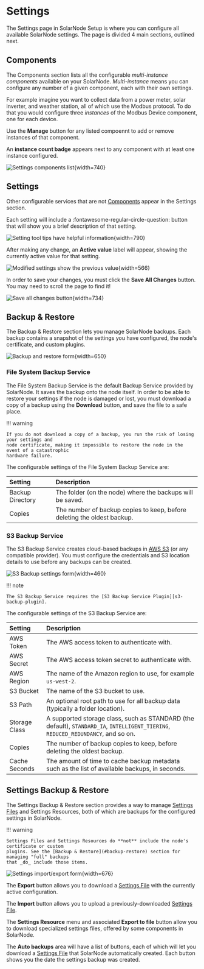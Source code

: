 # Settings

The Settings page in SolarNode Setup is where you can configure all available SolarNode settings.
The page is divided 4 main sections, outlined next.

## Components

The Components section lists all the configurable _multi-instance components_ available on
your SolarNode. _Multi-instance_ means you can configure any number of a given component,
each with their own settings.

For example imagine you want to collect data from a power meter, solar inverter, and weather
station, all of which use the Modbus protocol. To do that you would configure three _instances_ of
the Modbus Device component, one for each device.

Use the **Manage** button for any listed compoennt to add or remove instances of that component.

An **instance count badge** appears next to any component with at least one instance configured.

![Settings components list](../../../images/users/setup/setup-components%402x.png){width=740}

## Settings

Other configurable services that are not [Components](#components) appear in the Settings section.

Each setting will include a :fontawesome-regular-circle-question: button that will show you a
brief description of that setting.

![Setting tool tips have helpful information](../../../images/users/setup/setup-settings-toolip%402x.png){width=790}

After making any change, an **Active value** label will appear, showing the currently active value
for that setting.

![Modified settings show the previous value](../../../images/users/setup/setup-setting-changed-value%402x.png){width=566}

In order to save your changes, you must click the **Save All Changes** button. You may need to scroll
the page to find it!

![Save all changes button](../../../images/users/setup/setup-save-changes%402x.png){width=734}

## Backup & Restore

The Backup & Restore section lets you manage SolarNode backups. Each backup contains a snapshot
of the settings you have configured, the node's certificate, and custom plugins.

![Backup and restore form](../../../images/users/setup/setup-backups%402x.png){width=650}

### File System Backup Service

The File System Backup Service is the default Backup Service provided by SolarNode. It saves
the backup onto the node itself. In order to be able to restore your settings if the node is damaged
or lost, you must download a copy of a backup using the **Download** button, and save the file
to a safe place.

!!! warning

    If you do not download a copy of a backup, you run the risk of losing your settings and
    node certificate, making it impossible to restore the node in the event of a catastrophic
    hardware failure.

The configurable settings of the File System Backup Service are:

| Setting | Description |
|:--------|:------------|
| Backup Directory | The folder (on the node) where the backups will be saved. |
| Copies | The number of backup copies to keep, before deleting the oldest backup. |

### S3 Backup Service

The S3 Backup Service creates cloud-based backups in [AWS S3][s3] (or any compatible provider). You
must configure the credentials and S3 location details to use before any backups can be created.

![S3 Backup settings form](../../../images/users/setup/setup-s3-backup%402x.png){width=460}

!!! note

    The S3 Backup Service requires the [S3 Backup Service Plugin][s3-backup-plugin].

The configurable settings of the S3 Backup Service are:

| Setting | Description |
|:--------|:------------|
| AWS Token | The AWS access token to authenticate with. |
| AWS Secret | The AWS access token secret to authenticate with. |
| AWS Region | The name of the Amazon region to use, for example `us-west-2`. |
| S3 Bucket | The name of the S3 bucket to use. |
| S3 Path | An optional root path to use for all backup data (typically a folder location). |
| Storage Class | A supported storage class, such as STANDARD (the default), `STANDARD_IA`, `INTELLIGENT_TIERING`, `REDUCED_REDUNDANCY`, and so on. |
| Copies | The number of backup copies to keep, before deleting the oldest backup. |
| Cache Seconds | The amount of time to cache backup metadata such as the list of available backups, in seconds. |

## Settings Backup & Restore

The Settings Backup & Restore section provides a way to manage [Settings Files][settings-file]
and Settings Resources, both of which are backups for the configured settings in SolarNode.

!!! warning

    Settings Files and Settings Resources do **not** include the node's certificate or custom
    plugins. See the [Backup & Restore](#backup-restore) section for managing "full" backups
    that _do_ include those items.

![Settings import/export form](../../../images/users/setup/setup-settings-backup%402x.png){width=676}

The **Export** button allows you to download a [Settings File][settings-file] with the currently active configuration.

The **Import** button allows you to upload a previously-downloaded [Settings File][settings-file].

The **Settings Resource** menu and associated **Export to file** button allow you to download
specialized settings files, offered by some components in SolarNode.

The **Auto backups** area will have a list of buttons, each of which will let you download a
[Settings File][settings-file] that SolarNode automatically created. Each button shows you
the date the settings backup was created.

[settings-file]: ../../settings.md
[s3]: https://aws.amazon.com/s3/
[s3-backup-plugin]: https://github.com/SolarNetwork/solarnetwork-node/tree/develop/net.solarnetwork.node.backup.s3
